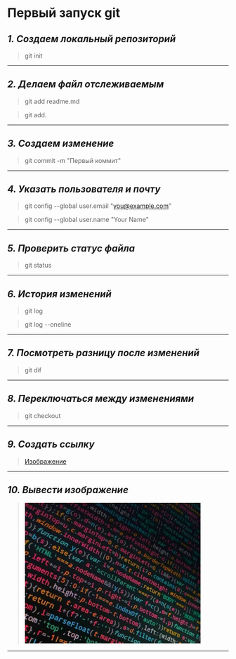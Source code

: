 # Первый запуск git
## *1. Создаем локальный репозиторий*

>git init
***

## *2. Делаем файл отслеживаемым*

>git add readme.md

>git add.
***

## *3. Создаем изменение*

>git commit -m "Первый коммит"
***

## *4. Указать пользователя и почту*

>git config --global user.email "you@example.com"

>git config --global user.name "Your Name"
***

## *5. Проверить статус файла*

>git status
***

## *6. История изменений*

>git log

>git log --oneline
***

## *7. Посмотреть разницу после изменений*

>git dif
***

## *8. Переключаться между изменениями*

>git checkout
***

## *9. Создать ссылку*

>[Изображение](i.webp)
***

## *10. Вывести изображение*

>![Изображение](i.webp)
***